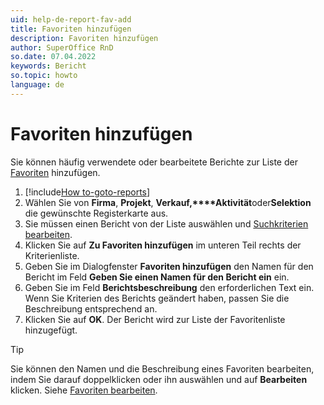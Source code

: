 ```yaml
---
uid: help-de-report-fav-add
title: Favoriten hinzufügen
description: Favoriten hinzufügen
author: SuperOffice RnD
so.date: 07.04.2022
keywords: Bericht
so.topic: howto
language: de
---
```


# Favoriten hinzufügen

Sie können häufig verwendete oder bearbeitete Berichte zur Liste der [Favoriten][1] hinzufügen.

1. [!include[How to-goto-reports](../includes/goto-reports.md)]
2. Wählen Sie von **Firma**, **Projekt**, **Verkauf,****Aktivität**oder**Selektion** die gewünschte Registerkarte aus.
3. Sie müssen einen Bericht von der Liste auswählen und [Suchkriterien bearbeiten][2].
4. Klicken Sie auf **Zu Favoriten hinzufügen** im unteren Teil rechts der Kriterienliste.
5. Geben Sie im Dialogfenster **Favoriten hinzufügen** den Namen für den Bericht im Feld **Geben Sie einen Namen für den Bericht ein** ein.
6. Geben Sie im Feld **Berichtsbeschreibung** den erforderlichen Text ein. Wenn Sie Kriterien des Berichts geändert haben, passen Sie die Beschreibung entsprechend an.
7. Klicken Sie auf **OK**. Der Bericht wird zur Liste der Favoritenliste hinzugefügt.

> [!TIP]
> Sie können den Namen und die Beschreibung eines Favoriten bearbeiten, indem Sie darauf doppelklicken oder ihn auswählen und auf **Bearbeiten** klicken. Siehe [Favoriten bearbeiten][3].

<!-- Referenced links -->
[1]: index.md
[2]: ../search-criteria/edit.md
[3]: edit.md

<!-- Referenced images -->
